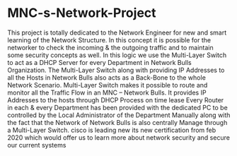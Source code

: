 # MNC-s-Network-Project
This project is totally dedicated to the Network Engineer for new and smart learning of the Network Structure. In this concept it is possible for the networker to check the incoming &amp; the outgoing traffic and to maintain some security concepts as well. In this logic we use the Multi-Layer Switch to act as a DHCP Server for every Department in Network Bulls Organization. The Multi-Layer Switch along with providing IP Addresses to all the Hosts in Network Bulls also acts as a Back-Bone to the whole Network Scenario. Multi-Layer Switch makes it possible to route and monitor all the Traffic Flow in an MNC – Network Bulls. It provides IP Addresses to the hosts through DHCP Process on time lease
Every Router in each & every Department has been provided with the dedicated PC to be controlled by the Local Administrator of the Department Manually along with the fact that the Network of Network Bulls is also centrally Manage through a Multi-Layer Switch.
cisco is leading new its new certification from feb 2020 which would offer us to learn more about network security and secure our current systems
